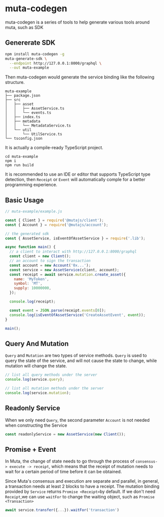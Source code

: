 # muta-codegen

muta-codegen is a series of tools to help generate various tools around muta, such as SDK

## Genererate SDK

```bash
npm install muta-codegen -g
muta-generate-sdk \
  --endpoint http://127.0.0.1:8000/graphql \
  --out muta-example
```

Then muta-codegen would generate the service binding like the following structure.

```
muta-example
├── package.json
├── src
│   ├── asset
│   │   ├── AssetService.ts
│   │   └── events.ts
│   ├── index.ts
│   ├── metadata
│   │   └── MetadataService.ts
│   └── util
│       └── UtilService.ts
└── tsconfig.json
```

It is actually a compile-ready TypeScript project. 

```
cd muta-example
npm i
npm run build
```

It is recommended to use an IDE or editor that supports TypeScript type detection,
then `Receipt` or `Event` will automatically comple for a better programming experience.

## Basic Usage

```javascript
// muta-example/example.js

const { Client } = require('@mutajs/client');
const { Account } = require('@mutajs/account');

// the generated sdk
const { AssetService, isEventOfAssetService } = require('.lib');

async function main() {
  // a client to interact with http://127.0.0.1:8000/graphql
  const client = new Client();
  // an account to sign the transaction
  const account = new Account('0x...');
  const service = new AssetService(client, account);
  const receipt = await service.mutation.create_asset({
    name: 'MyToken',
    symbol: 'MT',
    supply: 10000000,
  });

  console.log(receipt);

  const event = JSON.parse(receipt.events[0]);
  console.log(isEventOfAssetService('CreateAssetEvent', event));
}

main();
```

## Query And Mutation

`Query` and `Mutation` are two types of service methods. `Query` is used to query the state of the service, and will not cause the state to change, while mutation will change the state.

```javascript
// list all query methods under the server
console.log(service.query);

// list all mutation methods under the server
console.log(service.mutation);
```

## Readonly Service

When we only need `Query`, the second parameter `Account` is not needed when constructing the Service

```javascript
const readonlyService = new AssetService(new Client());
```

## Promise + Event

In Muta, the change of state needs to go through the process of `consensus-> execute -> receipt`, which means that the receipt of mutation needs to wait for a certain period of time before it can be obtained.

Since Muta's consensus and execution are separate and parallel, in general, a transaction needs at least 2 blocks to have a receipt. The mutation binding provided by `Service` returns `Promise <Receipt>`by default. If we don't need `Receipt`,we can use `waitFor` to change the waiting object, such as `Promise <Transaction>`

```javascript
await service.transfer({...}).waitFor('transaction')
```
